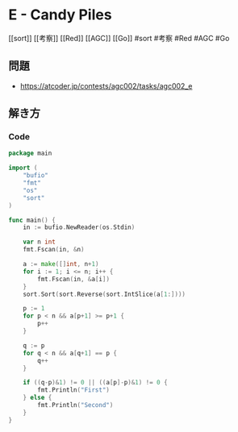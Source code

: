 # E - Candy Piles
[[sort]] [[考察]] [[Red]] [[AGC]] [[Go]]
#sort  #考察 #Red #AGC #Go 

## 問題
- https://atcoder.jp/contests/agc002/tasks/agc002_e

## 解き方
### Code
```go
package main

import (
	"bufio"
	"fmt"
	"os"
	"sort"
)

func main() {
	in := bufio.NewReader(os.Stdin)

	var n int
	fmt.Fscan(in, &n)

	a := make([]int, n+1)
	for i := 1; i <= n; i++ {
		fmt.Fscan(in, &a[i])
	}
	sort.Sort(sort.Reverse(sort.IntSlice(a[1:])))

	p := 1
	for p < n && a[p+1] >= p+1 {
		p++
	}

	q := p
	for q < n && a[q+1] == p {
		q++
	}

	if ((q-p)&1) != 0 || ((a[p]-p)&1) != 0 {
		fmt.Println("First")
	} else {
		fmt.Println("Second")
	}
}
```